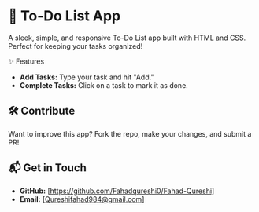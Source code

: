 # 📝 To-Do List App

A sleek, simple, and responsive To-Do List app built with HTML and CSS. Perfect for keeping your tasks organized!

✨ Features

- **Add Tasks:** Type your task and hit "Add."
- **Complete Tasks:** Click on a task to mark it as done.

## 🛠️ Contribute

Want to improve this app? Fork the repo, make your changes, and submit a PR!

## 📬 Get in Touch

- **GitHub:** [https://github.com/Fahadqureshi0/Fahad-Qureshi]
- **Email:** [Qureshifahad984@gmail.com]
  

